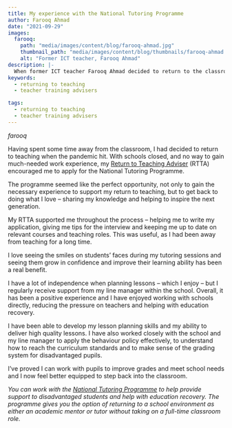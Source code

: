 ```yaml
---
title: My experience with the National Tutoring Programme
author: Farooq Ahmad
date: "2021-09-29"
images:
  farooq:
    path: "media/images/content/blog/farooq-ahmad.jpg"
    thumbnail_path: "media/images/content/blog/thumbnails/farooq-ahmad.jpg"
    alt: "Former ICT teacher, Farooq Ahmad"
description: |-
  When former ICT teacher Farooq Ahmad decided to return to the classroom, the National Tutoring Programme provided the perfect opportunity to update his knowledge and experience.
keywords:
  - returning to teaching
  - teacher training advisers

tags:
  - returning to teaching
  - teacher training advisers
---
```


$farooq$

Having spent some time away from the classroom, I had decided to return to teaching when the pandemic hit. With schools closed, and no way to gain much-needed work experience, my [Return to Teaching Adviser](/returning-to-teaching) (RTTA) encouraged me to apply for the National Tutoring Programme.

The programme seemed like the perfect opportunity, not only to gain the necessary experience to support my return to teaching, but to get back to doing what I love – sharing my knowledge and helping to inspire the next generation. 

My RTTA supported me throughout the process – helping me to write my application, giving me tips for the interview and keeping me up to date on relevant courses and teaching roles. This was useful, as I had been away from teaching for a long time.

I love seeing the smiles on students’ faces during my tutoring sessions and seeing them grow in confidence and improve their learning ability has been a real benefit.

I have a lot of independence when planning lessons – which I enjoy – but I regularly receive support from my line manager within the school. Overall, it has been a positive experience and I have enjoyed working with schools directly, reducing the pressure on teachers and helping with education recovery. 

I have been able to develop my lesson planning skills and my ability to deliver high quality lessons. I have also worked closely with the school and my line manager to apply the behaviour policy effectively, to understand how to reach the curriculum standards and to make sense of the grading system for disadvantaged pupils. 

I’ve proved I can work with pupils to improve grades and meet school needs and I now feel better equipped to step back into the classroom. 

_You can work with the [National Tutoring Programme](https://nationaltutoring.org.uk/) to help provide support to disadvantaged students and help with education recovery. The programme gives you the option of returning to a school environment as either an academic mentor or tutor without taking on a full-time classroom role._
